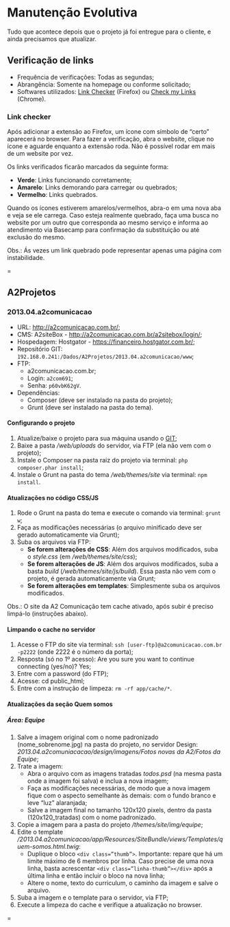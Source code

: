 # Manutenção Evolutiva

Tudo que acontece depois que o projeto já foi entregue para o cliente, e ainda precisamos que atualizar.

## Verificação de links

* Frequência de verificações: Todas as segundas;
* Abrangência: Somente na homepage ou conforme solicitado;
* Softwares utilizados: [Link Checker](https://addons.mozilla.org/pt-br/firefox/addon/linkchecker/) (Firefox) ou [Check my Links](https://chrome.google.com/webstore/detail/check-my-links/ojkcdipcgfaekbeaelaapakgnjflfglf/) (Chrome).

### Link checker

Após adicionar a extensão ao Firefox, um ícone com símbolo de “certo” aparecerá no browser. Para fazer a verificação, abra o website, clique no ícone e aguarde enquanto a extensão roda. Não é possível rodar em mais de um website por vez.

Os links verificados ficarão marcados da seguinte forma:
* **Verde**: Links funcionando corretamente;
* **Amarelo**: Links demorando para carregar ou quebrados;
* **Vermelho**: Links quebrados.

Quando os ícones estiverem amarelos/vermelhos, abra-o em uma nova aba e veja se ele carrega. Caso esteja realmente quebrado, faça uma busca no website por um outro que corresponda ao mesmo serviço e informa ao atendimento via Basecamp para confirmação da substituição ou até exclusão do mesmo. 

Obs.: Ás vezes um link quebrado pode representar apenas uma página com instabilidade.

=

## A2Projetos

### 2013.04.a2comunicacao

* URL: http://a2comunicacao.com.br/;
* CMS: A2siteBox - http://a2comunicacao.com.br/a2sitebox/login/;
* Hospedagem: Hostgator - https://financeiro.hostgator.com.br/;
* <a name="projetos1"></a>Repositório GIT: `192.168.0.241:/Dados/A2Projetos/2013.04.a2comunicacao/www`;
* FTP:
	* a2comunicacao.com.br;
	* Login: `a2com691`;
	* Senha: `p60vbK62gV`.
* Dependências:
	* Composer (deve ser instalado na pasta do projeto);
	* Grunt (deve ser instalado na pasta do tema).

#### Configurando o projeto

1. Atualize/baixe o projeto para sua máquina usando o [GIT](#projetos1);
2. Baixe a pasta _/web/uploads_ do servidor, via FTP (ela não vem com o projeto);
3. Instale o Composer na pasta raiz do projeto via terminal: `php composer.phar install`;
4. Instale o Grunt na pasta do tema _/web/themes/site_ via terminal: `npm install`.

#### Atualizações no código CSS/JS

1. Rode o Grunt na pasta do tema e execute o comando via terminal: `grunt w`;
2. Faça as modificações necessárias (o arquivo minificado deve ser gerado automaticamente via Grunt);
3. Suba os arquivos via FTP:
	* **Se forem alterações de CSS**: Além dos arquivos modificados, suba o _style.css_ (em _/web/themes/site/css_);
	* **Se forem alterações de JS**: Além dos arquivos modificados, suba a basta _build_ (_/web/themes/site/js/build_). Essa pasta não vem com o projeto, é gerada automaticamente via Grunt;
	* **Se forem alterações em templates**: Simplesmente suba os arquivos modificados.

Obs.: O site da A2 Comunicação tem cache ativado, após subir é preciso limpá-lo (instruções abaixo).

#### Limpando o cache no servidor

1. Acesse o FTP do site via terminal: `ssh [user-ftp]@a2comunicacao.com.br -p2222` (onde 2222 é o número da porta);
2. Resposta (só no 1º acesso): Are you sure you want to continue connecting (yes/no)? Yes;
3. Entre com a password (do FTP);
4. Acesse: cd public_html;
5. Entre com a instrução de limpeza: `rm -rf app/cache/*`.

#### Atualizações da seção Quem somos

##### Área: Equipe

1. Salve a imagem original com o nome padronizado (nome_sobrenome.jpg) na pasta do projeto, no servidor Design: _2013.04.a2comuniacacao/design/imagens/Fotos novas da A2/Fotos da Equipe_;
2. Trate a imagem:
	* Abra o arquivo com as imagens tratadas _todos.psd_ (na mesma pasta onde a imagem foi salva) e inclua a nova imagem;
	* Faça as modificações necessárias, de modo que a nova imagem fique com o aspecto semelhante às demais: com o fundo branco e leve “luz” alaranjada;
	* Salve a imagem final no tamanho 120x120 pixels, dentro da pasta (120x120_tratadas) com o nome padronizado.
3. Copie a imagem para a pasta do projeto _/themes/site/img/equipe_;
4. Edite o template _/2013.04.a2comunicacao/app/Resources/SiteBundle/views/Templates/quem-somos.html.twig_:
	* Duplique o bloco `<div class=”thumb”>`. Importante: repare que há um limite máximo de 6 membros por linha. Caso precise de uma nova linha, basta acrescentar `<div class=”linha-thumb”></div>` após a última linha e então incluir o bloco na nova linha;
	* Altere o nome, texto do curriculum, o caminho da imagem e salve o arquivo.
5. Suba a imagem e o template para o servidor, via FTP;
6. Execute a limpeza do cache e verifique a atualização no browser.

=

